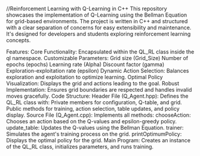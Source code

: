 //Reinforcement Learning with Q-Learning in C++
This repository showcases the implementation of Q-Learning using the Bellman Equation for grid-based environments. The project is written in C++ and structured with a clear separation of concerns for easy extensibility and maintenance. It's designed for developers and students exploring reinforcement learning concepts.

Features:
Core Functionality: Encapsulated within the QL_RL class inside the ql namespace.
Customizable Parameters:
Grid size (Grid_Size)
Number of epochs (epochs)
Learning rate (Alpha)
Discount factor (gamma)
Exploration-exploitation rate (epsilon)
Dynamic Action Selection: Balances exploration and exploitation to optimize learning.
Optimal Policy Visualization: Displays the grid and actions leading to the goal.
Robust Implementation: Ensures grid boundaries are respected and handles invalid moves gracefully.
Code Structure:
Header File (Q_Agent.hpp):
Defines the QL_RL class with:
Private members for configuration, Q-table, and grid.
Public methods for training, action selection, table updates, and policy display.
Source File (Q_Agent.cpp):
Implements all methods:
chooseAction: Chooses an action based on the Q-values and epsilon-greedy policy.
update_table: Updates the Q-values using the Bellman Equation.
trainer: Simulates the agent's training process on the grid.
printOptimumPolicy: Displays the optimal policy for the grid.
Main Program:
Creates an instance of the QL_RL class, initializes parameters, and runs training.
